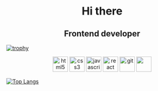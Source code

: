 <h1 align="center">Hi there</h1>
<h2 align="center">Frontend developer</h2>

[![trophy](https://github-profile-trophy.vercel.app/?username=Tomsam321&theme=onedark)](https://github.com/ryo-ma/github-profile-trophy)

<div align="center">
  <img src="https://cdn.jsdelivr.net/gh/devicons/devicon/icons/html5/html5-original.svg" height="40" alt="html5" />
  <img src="https://cdn.jsdelivr.net/gh/devicons/devicon/icons/css3/css3-original.svg" height="40" alt="css3" />
  <img src="https://cdn.jsdelivr.net/gh/devicons/devicon/icons/javascript/javascript-original.svg" height="40" alt="javascript" />
  <img src="https://cdn.jsdelivr.net/gh/devicons/devicon/icons/react/react-original.svg" height="40" alt="react" />
  <img src="https://cdn.jsdelivr.net/gh/devicons/devicon/icons/git/git-original.svg" height="40" alt="git" />
  <img src="https://skillicons.dev/icons?i=tailwind" height="40" />
</div>



[![Top Langs](https://github-readme-stats.vercel.app/api/top-langs/?username=Tomsam321&layout=compact&theme=react&langs_count=6)](https://github.com/Tomsam321)

